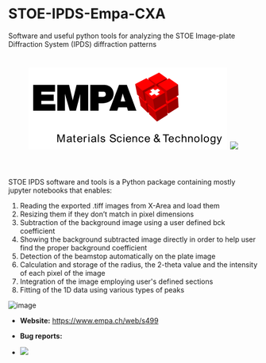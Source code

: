 # STOE-IPDS-Empa-CXA
Software and useful python tools for analyzing the STOE Image-plate Diffraction System (IPDS) diffraction patterns

<h1 align="center">
<img src="https://github.com/dsapalidis/mypackage/blob/Sapd-Tutorial/Sapaempa.svg" width="400">
   <img src="https://github.com/dsapalidis/STOE-IPDS-Empa-CXA/Images/IPDS-STOE-Empa-Center for X-ray Analytics Photo I.jpg" width="400">

</h1><br>

STOE IPDS software and tools is a Python package containing mostly jupyter notebooks that enables:
1. Reading the exported .tiff images from X-Area and load them
2. Resizing them if they don’t match in pixel dimensions
3. Subtraction of the background image using a user defined bck coefficient
4. Showing the background subtracted image directly in order to help user find the proper background coefficient
5. Detection of the beamstop automatically on the plate image
6. Calculation and storage of the radius, the 2-theta value and the intensity of each pixel of the image
7. Integration of the image employing user's defined sections
8. Fitting of the 1D data using various types of peaks
   
![image](https://github.com/dsapalidis/mypackage_sapd/assets/150019714/b1f06be1-3115-4e28-9c92-159bb217b271)


- **Website:** https://www.empa.ch/web/s499
- **Bug reports:**

-  <img src="https://github.com/dsapalidis/STOE-IPDS-Empa-CXA/Images/IPDS-STOE-Empa-Center for X-ray Analytics Photo II.jpg" width="400">

